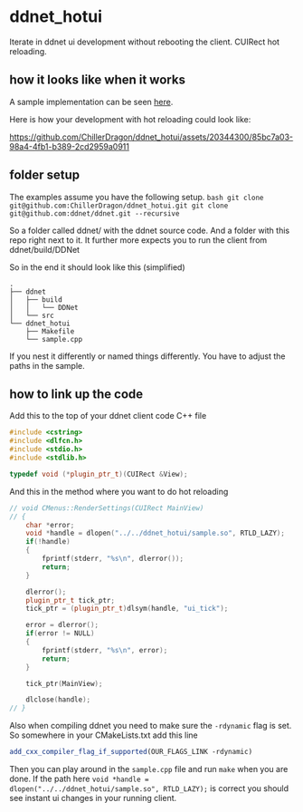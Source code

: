 # ddnet_hotui
Iterate in ddnet ui development without rebooting the client. CUIRect hot reloading.

## how it looks like when it works

A sample implementation can be seen [here](https://github.com/ChillerDragon/ddnet/commit/95695caadde37c4201c01c5c8d08f2068d3cfd8b).

Here is how your development with hot reloading could look like:

https://github.com/ChillerDragon/ddnet_hotui/assets/20344300/85bc7a03-98a4-4fb1-b389-2cd2959a0911

## folder setup

The examples assume you have the following setup.
``bash
git clone git@github.com:ChillerDragon/ddnet_hotui.git
git clone git@github.com:ddnet/ddnet.git --recursive
``

So a folder called ddnet/ with the ddnet source code.
And a folder with this repo right next to it. It further more expects you to run the client from ddnet/build/DDNet

So in the end it should look like this (simplified)
```
.
├── ddnet
│   ├── build
│   │   └── DDNet
│   └── src
└── ddnet_hotui
    ├── Makefile
    └── sample.cpp
```

If you nest it differently or named things differently. You have to adjust the paths in the sample.


## how to link up the code

Add this to the top of your ddnet client code C++ file
```C++
#include <cstring>
#include <dlfcn.h>
#include <stdio.h>
#include <stdlib.h>

typedef void (*plugin_ptr_t)(CUIRect &View);
```

And this in the method where you want to do hot reloading
```C++
// void CMenus::RenderSettings(CUIRect MainView)
// {
	char *error;
	void *handle = dlopen("../../ddnet_hotui/sample.so", RTLD_LAZY);
	if(!handle)
	{
		fprintf(stderr, "%s\n", dlerror());
		return;
	}

	dlerror();
	plugin_ptr_t tick_ptr;
	tick_ptr = (plugin_ptr_t)dlsym(handle, "ui_tick");

	error = dlerror();
	if(error != NULL)
	{
		fprintf(stderr, "%s\n", error);
		return;
	}

	tick_ptr(MainView);

	dlclose(handle);
// }
```

Also when compiling ddnet you need to make sure the ``-rdynamic`` flag is set.
So somewhere in your CMakeLists.txt add this line
```cmake
add_cxx_compiler_flag_if_supported(OUR_FLAGS_LINK -rdynamic)
```

Then you can play around in the ``sample.cpp`` file and run ``make`` when you are done. If the path here ``void *handle = dlopen("../../ddnet_hotui/sample.so", RTLD_LAZY);`` is correct you should see instant ui changes in your running client.

